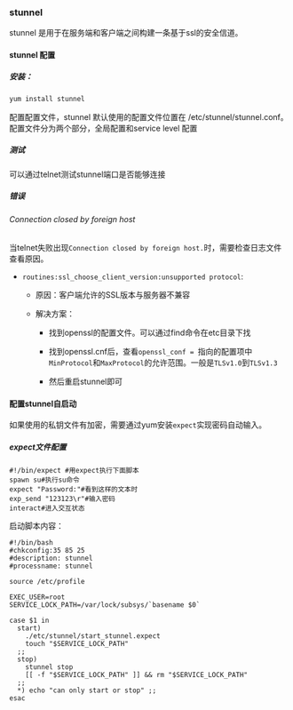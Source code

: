 ### stunnel

stunnel 是用于在服务端和客户端之间构建一条基于ssl的安全信道。

#### stunnel 配置

##### 安装：

```bash
yum install stunnel
```

配置配置文件，stunnel 默认使用的配置文件位置在 /etc/stunnel/stunnel.conf。配置文件分为两个部分，全局配置和service level 配置

##### 测试

可以通过telnet测试stunnel端口是否能够连接

##### 错误

###### Connection closed by foreign host

当telnet失败出现`Connection closed by foreign host.`时，需要检查日志文件查看原因。

- `routines:ssl_choose_client_version:unsupported protocol`:
  
  - 原因：客户端允许的SSL版本与服务器不兼容
  
  - 解决方案：
    
    - 找到openssl的配置文件。可以通过find命令在etc目录下找
    
    - 找到openssl.cnf后，查看`openssl_conf = `指向的配置项中`MinProtocol`和`MaxProtocol`的允许范围。一般是`TLSv1.0`到`TLSv1.3`
    
    - 然后重启stunnel即可

#### 配置stunnel自启动

如果使用的私钥文件有加密，需要通过yum安装`expect`实现密码自动输入。

##### expect文件配置

```shell
#!/bin/expect #用expect执行下面脚本
spawn su#执行su命令
expect "Password:"#看到这样的文本时
exp_send "123123\r"#输入密码
interact#进入交互状态
```

启动脚本内容：

```shell
#!/bin/bash
#chkconfig:35 85 25
#description: stunnel
#processname: stunnel

source /etc/profile

EXEC_USER=root
SERVICE_LOCK_PATH=/var/lock/subsys/`basename $0`

case $1 in
  start)
    ./etc/stunnel/start_stunnel.expect
    touch "$SERVICE_LOCK_PATH"
  ;;
  stop)
    stunnel stop
    [[ -f "$SERVICE_LOCK_PATH" ]] && rm "$SERVICE_LOCK_PATH"
  ;;
  *) echo "can only start or stop" ;;
esac
```
